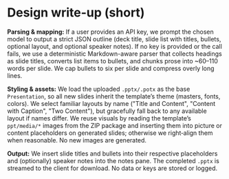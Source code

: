 # Design write-up (short)

**Parsing & mapping:** If a user provides an API key, we prompt the chosen model to output a strict JSON outline (deck title, slide list with titles, bullets, optional layout, and optional speaker notes). If no key is provided or the call fails, we use a deterministic Markdown-aware parser that collects headings as slide titles, converts list items to bullets, and chunks prose into ~60–110 words per slide. We cap bullets to six per slide and compress overly long lines.

**Styling & assets:** We load the uploaded `.pptx/.potx` as the base `Presentation`, so all new slides inherit the template’s theme (masters, fonts, colors). We select familiar layouts by name ("Title and Content", "Content with Caption", "Two Content"), but gracefully fall back to any available layout if names differ. We reuse visuals by reading the template’s `ppt/media/*` images from the ZIP package and inserting them into picture or content placeholders on generated slides; otherwise we right‑align them when reasonable. No new images are generated.

**Output:** We insert slide titles and bullets into their respective placeholders and (optionally) speaker notes into the notes pane. The completed `.pptx` is streamed to the client for download. No data or keys are stored or logged.
